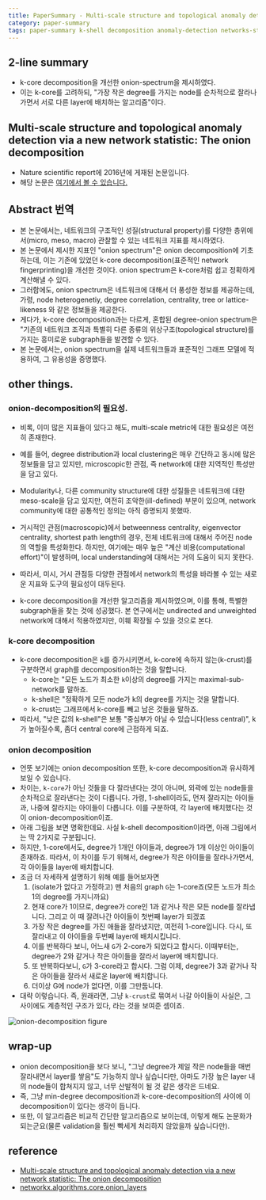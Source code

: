```yaml
---
title: PaperSummary - Multi-scale structure and topological anomaly detection via a new network statistic - The onion decomposition
category: paper-summary
tags: paper-summary k-shell decomposition anomaly-detection networks-statistic
---
```


## 2-line summary 

- k-core decomposition을 개선한 onion-spectrum을 제시하였다. 
- 이는 k-core를 고려하되, "가장 작은 degree를 가지는 node를 순차적으로 잘라나가면서 서로 다른 layer에 배치하는 알고리즘"이다.

## Multi-scale structure and topological anomaly detection via a new network statistic: The onion decomposition

- Nature scientific report에 2016년에 게재된 논문입니다. 
- 해당 논문은 [여기에서 볼 수 있습니다.](https://www.nature.com/articles/srep31708)


## Abstract 번역 

- 본 논문에서는, 네트워크의 구조적인 성질(structural property)를 다양한 층위에서(micro, meso, macro) 관찰할 수 있는 네트워크 지표를 제시하였다.
- 본 논문에서 제시한 지표인 "onion spectrum"은 onion decomposition에 기초하는데, 이는 기존에 있었던 k-core decomposition(표준적인 network fingerprinting)을 개선한 것이다. onion spectrum은 k-core처럼 쉽고 정확하게 계산해낼 수 있다. 
- 그러함에도, onion spectrum은 네트워크에 대해서 더 풍성한 정보를 제공하는데, 가령, node heterogenetiy, degree correlation, centrality, tree or lattice-likeness 와 같은 정보들을 제공한다. 
- 게다가, k-core decomposition과는 다르게, 혼합된 degree-onion spectrum은 "기존의 네트워크 조직과 특별히 다른 종류의 위상구조(topological structure)를 가지는 흥미로운 subgraph들을 발견할 수 있다.
- 본 논문에서는, onion spectrum을 실제 네트워크들과 표준적인 그래프 모델에 적용하여, 그 유용성을 증명했다.

## other things. 

### onion-decomposition의 필요성.

- 비록, 이미 많은 지표들이 있다고 해도, multi-scale metric에 대한 필요성은 여전히 존재한다. 
- 예를 들어, degree distribution과 local clustering은 매우 간단하고 동시에 많은 정보들을 담고 있지만, microscopic한 관점, 즉 network에 대한 지역적인 특성만을 담고 있다. 
- Modularity나, 다른 community structure에 대한 성질들은 네트워크에 대한 meso-scale을 담고 있지만, 여전히 조악한(ill-defined) 부분이 있으며, network community에 대한 공통적인 정의는 아직 증명되지 못했따. 
- 거시적인 관점(macroscopic)에서 betweenness centrality, eigenvector centrality, shortest path length의 경우, 전체 네트워크에 대해서 주어진 node의 역할을 특성화한다. 하지만, 여기에는 매우 높은 "계산 비용(computational effort)"이 발생하며, local understanding에 대해서는 거의 도움이 되지 못한다. 
- 따라서, 미시, 거시 관점등 다양한 관점에서 network의 특성을 바라볼 수 있는 새로운 지표와 도구의 필요성이 대두된다. 

- k-core decomposition을 개선한 알고리즘을 제시하였으며, 이를 통해, 특별한 subgraph들을 찾는 것에 성공했다. 본 연구에서는 undirected and unweighted network에 대해서 적용하였지만, 이훼 확장될 수 있을 것으로 본다. 

### k-core decomposition

- k-core decomposition은 `k`를 증가시키면서, k-core에 속하지 않는(k-crust)를 구분하면서 graph를 decomposition하는 것을 말합니다. 
    - k-core는 "모든 노드가 최소한 `k`이상의 degree를 가지는 maximal-sub-network를 말하죠. 
    - k-shell은 "정확하게 모든 node가 k의 degree를 가지는 것을 말합니다. 
    - k-crust는 그래프에서 k-core를 빼고 남은 것들을 말하죠. 
- 따라서, "낮은 값의 k-shell"은 보통 "중심부가 아닐 수 있습니다(less central)", k가 높아질수록, 좀더 central core에 근접하게 되죠. 

### onion decomposition 

- 언뜻 보기에는 onion decomposition 또한, k-core decomposition과 유사하게 보일 수 있습니다. 
- 차이는, `k-core`가 아닌 것들을 다 잘라낸다는 것이 아니며, 외곽에 있는 node들을 순차적으로 잘라낸다는 것이 다릅니다. 가령, 1-shell이라도, 먼저 잘라지는 아이들과, 나중에 잘라지는 아이들이 다릅니다. 이를 구분하여, 각 layer에 배치했다는 것이 onion-decomposition이죠.
- 아래 그림을 보면 명확한데요. 사실 k-shell decomposition이라면, 아래 그림에서는 딱 2가지로 구분됩니다.
- 하지만, 1-core에서도, degree가 1개인 아이들과, degree가 1개 이상인 아이들이 존재하죠. 따라서, 이 차이를 두기 위해서, degree가 작은 아이들을 잘라나가면서, 각 아이들을 layer에 배치합니다. 
- 조금 더 자세하게 설명하기 위해 예를 들어보자면 
    1) (isolate가 없다고 가정하고) 맨 처음의 graph `G`는 1-core죠(모든 노드가 최소 1의 degree를 가지니까요) 
    2) 현재 core가 1이므로, degree가 core인 1과 같거나 작은 모든 node를 잘라냅니다. 그리고 이 때 잘려나간 아이들이 첫번째 layer가 되겠죠
    3) 가장 작은 degree를 가진 애들을 잘라냈지만, 여전히 1-core입니다. 다시, 또 잘라내고 이 아이들을 두번째 layer에 배치시킵니다. 
    4) 이를 반복하다 보니, 어느새 `G`가 2-core가 되었다고 합시다. 이때부터는, degree가 2와 같거나 작은 아이들을 잘라서 layer에 배치합니다. 
    5) 또 반복하다보니, `G`가 3-core라고 합시다. 그럼 이제, degree가 3과 같거나 작은 아이들을 잘라서 새로운 layer에 배치합니다. 
    6) 더이상 G에 node가 없다면, 이를 그만둡니다.
- 대략 이렇습니다. 즉, 원래라면, 그냥 `k-crust`로 묶여서 나갈 아이들이 사실은, 그 사이에도 계층적인 구조가 있다, 라는 것을 보여준 셈이죠.

![onion-decomposition figure](https://media.springernature.com/lw685/springer-static/image/art%3A10.1038%2Fsrep31708/MediaObjects/41598_2016_Article_BFsrep31708_Fig1_HTML.jpg?as=webp)


## wrap-up 

- onion decomposition을 보다 보니, "그냥 degree가 제일 작은 node들을 매번 잘라내면서 layer를 쌓음"도 가능하지 않나 싶습니다만, 아마도 가장 높은 layer 내의 node들이 합쳐지지 않고, 너무 산발적이 될 것 같은 생각은 드네요. 
- 즉, 그냥 min-degree decomposition과 k-core-decomposition의 사이에 이 decomposition이 있다는 생각이 듭니다.
- 또한, 이 알고리즘은 비교적 간단한 알고리즘으로 보이는데, 이렇게 해도 논문화가 되는군요(물론 validation을 훨씬 빡세게 처리하지 않았을까 싶습니다만). 







## reference

- [Multi-scale structure and topological anomaly detection via a new network statistic: The onion decomposition](https://www.nature.com/articles/srep31708)
- [networkx.algorithms.core.onion_layers](https://networkx.github.io/documentation/stable/reference/algorithms/generated/networkx.algorithms.core.onion_layers.html#networkx.algorithms.core.onion_layers)